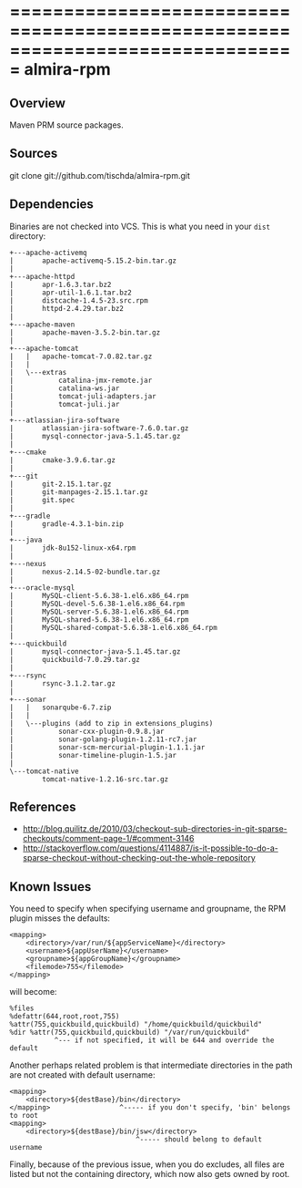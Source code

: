 ===============================================================================
almira-rpm
===============================================================================

Overview
--------
Maven PRM source packages.


Sources
-------
git clone git://github.com/tischda/almira-rpm.git


Dependencies
------------
Binaries are not checked into VCS. This is what you need in your `dist` directory:

~~~
+---apache-activemq
|       apache-activemq-5.15.2-bin.tar.gz
|
+---apache-httpd
|       apr-1.6.3.tar.bz2
|       apr-util-1.6.1.tar.bz2
|       distcache-1.4.5-23.src.rpm
|       httpd-2.4.29.tar.bz2
|
+---apache-maven
|       apache-maven-3.5.2-bin.tar.gz
|
+---apache-tomcat
|   |   apache-tomcat-7.0.82.tar.gz
|   |
|   \---extras
|           catalina-jmx-remote.jar
|           catalina-ws.jar
|           tomcat-juli-adapters.jar
|           tomcat-juli.jar
|
+---atlassian-jira-software
|       atlassian-jira-software-7.6.0.tar.gz
|       mysql-connector-java-5.1.45.tar.gz
|
+---cmake
|       cmake-3.9.6.tar.gz
|
+---git
|       git-2.15.1.tar.gz
|       git-manpages-2.15.1.tar.gz
|       git.spec
|
+---gradle
|       gradle-4.3.1-bin.zip
|
+---java
|       jdk-8u152-linux-x64.rpm
|
+---nexus
|       nexus-2.14.5-02-bundle.tar.gz
|
+---oracle-mysql
|       MySQL-client-5.6.38-1.el6.x86_64.rpm
|       MySQL-devel-5.6.38-1.el6.x86_64.rpm
|       MySQL-server-5.6.38-1.el6.x86_64.rpm
|       MySQL-shared-5.6.38-1.el6.x86_64.rpm
|       MySQL-shared-compat-5.6.38-1.el6.x86_64.rpm
|
+---quickbuild
|       mysql-connector-java-5.1.45.tar.gz
|       quickbuild-7.0.29.tar.gz
|
+---rsync
|       rsync-3.1.2.tar.gz
|
+---sonar
|   |   sonarqube-6.7.zip
|   |
|   \---plugins (add to zip in extensions_plugins)
|           sonar-cxx-plugin-0.9.8.jar
|           sonar-golang-plugin-1.2.11-rc7.jar
|           sonar-scm-mercurial-plugin-1.1.1.jar
|           sonar-timeline-plugin-1.5.jar
|
\---tomcat-native
        tomcat-native-1.2.16-src.tar.gz
~~~


References
----------
* http://blog.quilitz.de/2010/03/checkout-sub-directories-in-git-sparse-checkouts/comment-page-1/#comment-3146
* http://stackoverflow.com/questions/4114887/is-it-possible-to-do-a-sparse-checkout-without-checking-out-the-whole-repository


Known Issues
------------
You need to specify <filemode> when specifying username and groupname, the
RPM plugin misses the defaults:

    <mapping>
        <directory>/var/run/${appServiceName}</directory>
        <username>${appUserName}</username>
        <groupname>${appGroupName}</groupname>
        <filemode>755</filemode>
    </mapping>

   will become:

    %files
    %defattr(644,root,root,755)
    %attr(755,quickbuild,quickbuild) "/home/quickbuild/quickbuild"
    %dir %attr(755,quickbuild,quickbuild) "/var/run/quickbuild"
               ^--- if not specified, it will be 644 and override the default

Another perhaps related problem is that intermediate directories in the path are
not created with default username:

    <mapping>
        <directory>${destBase}/bin</directory>
    </mapping>                 ^----- if you don't specify, 'bin' belongs to root
    <mapping>
        <directory>${destBase}/bin/jsw</directory>
                                   ^----- should belong to default username

Finally, because of the previous issue, when you do excludes, all files are
listed but not the containing directory, which now also gets owned by root.

